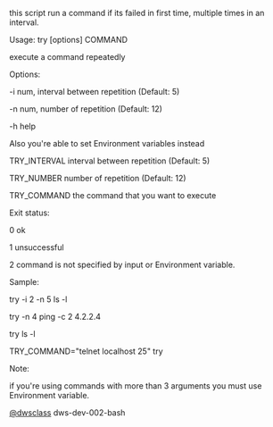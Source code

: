 
this script run a command if its failed in first time, multiple times in an interval.

Usage: try [options] COMMAND

execute a command repeatedly

Options:

-i num, 	interval between repetition (Default: 5)

-n num,		number of repetition (Default: 12)

-h 		help

Also you're able to set Environment variables instead

TRY_INTERVAL	interval between repetition (Default: 5)

TRY_NUMBER	number of repetition (Default: 12)

TRY_COMMAND	the command that you want to execute

Exit status:

0	ok

1	unsuccessful

2	command is not specified by input or Environment variable.

Sample:

try -i 2 -n 5 ls -l

try -n 4 ping -c 2 4.2.2.4

try ls -l

TRY_COMMAND="telnet localhost 25" try


Note:

if you're using commands with more than 3 arguments you must use Environment variable.







[@dwsclass](https://github.com/dwsclass) dws-dev-002-bash
